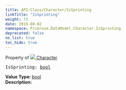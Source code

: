 ```yaml
---
title: API:Class/Character/IsSprinting
linkTitle: "IsSprinting"
weight: 73
date: 2019-08-02
namespace: Primrose.DataModel.Character.IsSprinting
deprecated: false
no_list: true
toc_hide: true
---
```

Property of <a href="/docs/api-reference/Class/Character"><img src="/icons/silk/humanoid.png"/>&nbsp;Character</a>
<pre class="method-declaration">
IsSprinting: <a class="type" href="/docs/api-reference/System/Primitives#boolean">bool</a></pre>
<b>Value Type: </b>
<a class="type" href="/docs/api-reference/System/Primitives#boolean">bool</a>
<br/>
<b>Description: </b>
